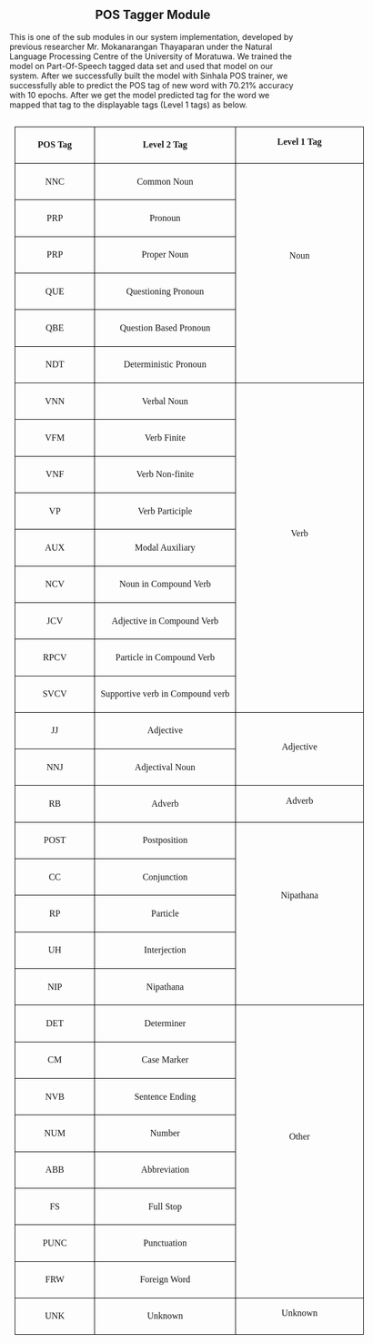 <h2 align="center">POS Tagger Module</h2>

This is one of the sub modules in our system implementation, developed by previous researcher Mr. Mokanarangan Thayaparan under the Natural Language Processing Centre of the University of Moratuwa. We trained the model on Part-Of-Speech tagged data set and used that model on our system. After we successfully built the model with Sinhala POS trainer, we successfully able to predict the POS tag of new word with 70.21% accuracy with 10 epochs. After we get the model predicted tag for the word we mapped that tag to the displayable tags (Level 1 tags) as below.

<table class="MsoNormalTable" border="1" cellspacing="0" cellpadding="0" align="left" width="614" style="width:460.5pt;border-collapse:collapse;border:none;
 mso-yfti-tbllook:1536;mso-table-lspace:9.0pt;margin-left:6.75pt;mso-table-rspace:
 9.0pt;margin-right:6.75pt;mso-table-anchor-vertical:margin;mso-table-anchor-horizontal:
 margin;mso-table-left:left;mso-table-top:-1.0in;mso-padding-alt:5.0pt 5.0pt 5.0pt 5.0pt;
 mso-border-insideh:cell-none;mso-border-insidev:cell-none">
 <tbody><tr style="mso-yfti-irow:0;mso-yfti-firstrow:yes;height:23.0pt">
  <td width="133" valign="top" style="width:99.75pt;border:solid black 1.0pt;
  padding:5.0pt 5.0pt 5.0pt 5.0pt;height:23.0pt">
  <p class="MsoNormal" align="center" style="text-align:center;line-height:normal;
  mso-element:frame;mso-element-frame-hspace:9.0pt;mso-element-wrap:around;
  mso-element-anchor-horizontal:margin;mso-element-top:-1.0in;mso-height-rule:
  exactly"><b style="mso-bidi-font-weight:normal"><span lang="EN-GB" style="font-size:12.0pt;font-family:&quot;Times New Roman&quot;,serif;mso-fareast-font-family:
  &quot;Times New Roman&quot;">POS Tag<o:p></o:p></span></b></p>
  </td>
  <td width="246" valign="top" style="width:184.5pt;border:solid black 1.0pt;
  border-left:none;padding:5.0pt 5.0pt 5.0pt 5.0pt;height:23.0pt">
  <p class="MsoNormal" align="center" style="text-align:center;line-height:normal;
  mso-element:frame;mso-element-frame-hspace:9.0pt;mso-element-wrap:around;
  mso-element-anchor-horizontal:margin;mso-element-top:-1.0in;mso-height-rule:
  exactly"><b style="mso-bidi-font-weight:normal"><span lang="EN-GB" style="font-size:12.0pt;font-family:&quot;Times New Roman&quot;,serif;mso-fareast-font-family:
  &quot;Times New Roman&quot;">Level 2 Tag<o:p></o:p></span></b></p>
  </td>
  <td width="235" valign="top" style="width:176.25pt;border:solid black 1.0pt;
  border-left:none;padding:1.0pt 1.0pt 1.0pt 1.0pt;height:23.0pt">
  <p class="MsoNormal" align="center" style="text-align:center;line-height:normal;
  mso-element:frame;mso-element-frame-hspace:9.0pt;mso-element-wrap:around;
  mso-element-anchor-horizontal:margin;mso-element-top:-1.0in;mso-height-rule:
  exactly"><b style="mso-bidi-font-weight:normal"><span lang="EN-GB" style="font-size:12.0pt;font-family:&quot;Times New Roman&quot;,serif;mso-fareast-font-family:
  &quot;Times New Roman&quot;">Level 1 Tag<o:p></o:p></span></b></p>
  </td>
 </tr>
 <tr style="mso-yfti-irow:1;height:23.0pt">
  <td width="133" valign="top" style="width:99.75pt;border:solid black 1.0pt;
  border-top:none;padding:5.0pt 5.0pt 5.0pt 5.0pt;height:23.0pt">
  <p class="MsoNormal" align="center" style="text-align:center;line-height:normal;
  mso-element:frame;mso-element-frame-hspace:9.0pt;mso-element-wrap:around;
  mso-element-anchor-horizontal:margin;mso-element-top:-1.0in;mso-height-rule:
  exactly"><span lang="EN-GB" style="font-size:12.0pt;font-family:&quot;Times New Roman&quot;,serif;
  mso-fareast-font-family:&quot;Times New Roman&quot;">NNC<o:p></o:p></span></p>
  </td>
  <td width="246" valign="top" style="width:184.5pt;border-top:none;border-left:
  none;border-bottom:solid black 1.0pt;border-right:solid black 1.0pt;
  padding:5.0pt 5.0pt 5.0pt 5.0pt;height:23.0pt">
  <p class="MsoNormal" align="center" style="text-align:center;line-height:normal;
  mso-element:frame;mso-element-frame-hspace:9.0pt;mso-element-wrap:around;
  mso-element-anchor-horizontal:margin;mso-element-top:-1.0in;mso-height-rule:
  exactly"><span lang="EN-GB" style="font-size:12.0pt;font-family:&quot;Times New Roman&quot;,serif;
  mso-fareast-font-family:&quot;Times New Roman&quot;">Common Noun<o:p></o:p></span></p>
  </td>
  <td width="235" rowspan="6" valign="top" style="width:176.25pt;border-top:none;
  border-left:none;border-bottom:solid black 1.0pt;border-right:solid black 1.0pt;
  padding:1.0pt 1.0pt 1.0pt 1.0pt;height:23.0pt">
  <p class="MsoNormal" align="center" style="text-align:center;line-height:normal;
  mso-element:frame;mso-element-frame-hspace:9.0pt;mso-element-wrap:around;
  mso-element-anchor-horizontal:margin;mso-element-top:-1.0in;mso-height-rule:
  exactly"><span lang="EN-GB" style="font-size:12.0pt;font-family:&quot;Times New Roman&quot;,serif;
  mso-fareast-font-family:&quot;Times New Roman&quot;"><span style="mso-spacerun:yes">&nbsp;</span><o:p></o:p></span></p>
  <p class="MsoNormal" align="center" style="text-align:center;line-height:normal;
  mso-element:frame;mso-element-frame-hspace:9.0pt;mso-element-wrap:around;
  mso-element-anchor-horizontal:margin;mso-element-top:-1.0in;mso-height-rule:
  exactly"><span lang="EN-GB" style="font-size:12.0pt;font-family:&quot;Times New Roman&quot;,serif;
  mso-fareast-font-family:&quot;Times New Roman&quot;"><span style="mso-spacerun:yes">&nbsp;</span><o:p></o:p></span></p>
  <p class="MsoNormal" align="center" style="text-align:center;line-height:normal;
  mso-element:frame;mso-element-frame-hspace:9.0pt;mso-element-wrap:around;
  mso-element-anchor-horizontal:margin;mso-element-top:-1.0in;mso-height-rule:
  exactly"><span lang="EN-GB" style="font-size:12.0pt;font-family:&quot;Times New Roman&quot;,serif;
  mso-fareast-font-family:&quot;Times New Roman&quot;"><span style="mso-spacerun:yes">&nbsp;</span><o:p></o:p></span></p>
  <p class="MsoNormal" align="center" style="text-align:center;line-height:normal;
  mso-element:frame;mso-element-frame-hspace:9.0pt;mso-element-wrap:around;
  mso-element-anchor-horizontal:margin;mso-element-top:-1.0in;mso-height-rule:
  exactly"><span lang="EN-GB" style="font-size:12.0pt;font-family:&quot;Times New Roman&quot;,serif;
  mso-fareast-font-family:&quot;Times New Roman&quot;"><span style="mso-spacerun:yes">&nbsp;</span><o:p></o:p></span></p>
  <p class="MsoNormal" align="center" style="text-align:center;line-height:normal;
  mso-element:frame;mso-element-frame-hspace:9.0pt;mso-element-wrap:around;
  mso-element-anchor-horizontal:margin;mso-element-top:-1.0in;mso-height-rule:
  exactly"><span lang="EN-GB" style="font-size:12.0pt;font-family:&quot;Times New Roman&quot;,serif;
  mso-fareast-font-family:&quot;Times New Roman&quot;">Noun<o:p></o:p></span></p>
  </td>
 </tr>
 <tr style="mso-yfti-irow:2;height:23.0pt">
  <td width="133" valign="top" style="width:99.75pt;border:solid black 1.0pt;
  border-top:none;padding:5.0pt 5.0pt 5.0pt 5.0pt;height:23.0pt">
  <p class="MsoNormal" align="center" style="text-align:center;line-height:normal;
  mso-element:frame;mso-element-frame-hspace:9.0pt;mso-element-wrap:around;
  mso-element-anchor-horizontal:margin;mso-element-top:-1.0in;mso-height-rule:
  exactly"><span lang="EN-GB" style="font-size:12.0pt;font-family:&quot;Times New Roman&quot;,serif;
  mso-fareast-font-family:&quot;Times New Roman&quot;">PRP<o:p></o:p></span></p>
  </td>
  <td width="246" valign="top" style="width:184.5pt;border-top:none;border-left:
  none;border-bottom:solid black 1.0pt;border-right:solid black 1.0pt;
  padding:5.0pt 5.0pt 5.0pt 5.0pt;height:23.0pt">
  <p class="MsoNormal" align="center" style="text-align:center;line-height:normal;
  mso-element:frame;mso-element-frame-hspace:9.0pt;mso-element-wrap:around;
  mso-element-anchor-horizontal:margin;mso-element-top:-1.0in;mso-height-rule:
  exactly"><span lang="EN-GB" style="font-size:12.0pt;font-family:&quot;Times New Roman&quot;,serif;
  mso-fareast-font-family:&quot;Times New Roman&quot;">Pronoun<o:p></o:p></span></p>
  </td>
 </tr>
 <tr style="mso-yfti-irow:3;height:23.0pt">
  <td width="133" valign="top" style="width:99.75pt;border:solid black 1.0pt;
  border-top:none;padding:5.0pt 5.0pt 5.0pt 5.0pt;height:23.0pt">
  <p class="MsoNormal" align="center" style="text-align:center;line-height:normal;
  mso-element:frame;mso-element-frame-hspace:9.0pt;mso-element-wrap:around;
  mso-element-anchor-horizontal:margin;mso-element-top:-1.0in;mso-height-rule:
  exactly"><span lang="EN-GB" style="font-size:12.0pt;font-family:&quot;Times New Roman&quot;,serif;
  mso-fareast-font-family:&quot;Times New Roman&quot;">PRP<o:p></o:p></span></p>
  </td>
  <td width="246" valign="top" style="width:184.5pt;border-top:none;border-left:
  none;border-bottom:solid black 1.0pt;border-right:solid black 1.0pt;
  padding:5.0pt 5.0pt 5.0pt 5.0pt;height:23.0pt">
  <p class="MsoNormal" align="center" style="text-align:center;line-height:normal;
  mso-element:frame;mso-element-frame-hspace:9.0pt;mso-element-wrap:around;
  mso-element-anchor-horizontal:margin;mso-element-top:-1.0in;mso-height-rule:
  exactly"><span lang="EN-GB" style="font-size:12.0pt;font-family:&quot;Times New Roman&quot;,serif;
  mso-fareast-font-family:&quot;Times New Roman&quot;">Proper Noun<o:p></o:p></span></p>
  </td>
 </tr>
 <tr style="mso-yfti-irow:4;height:23.0pt">
  <td width="133" valign="top" style="width:99.75pt;border:solid black 1.0pt;
  border-top:none;padding:5.0pt 5.0pt 5.0pt 5.0pt;height:23.0pt">
  <p class="MsoNormal" align="center" style="text-align:center;line-height:normal;
  mso-element:frame;mso-element-frame-hspace:9.0pt;mso-element-wrap:around;
  mso-element-anchor-horizontal:margin;mso-element-top:-1.0in;mso-height-rule:
  exactly"><span lang="EN-GB" style="font-size:12.0pt;font-family:&quot;Times New Roman&quot;,serif;
  mso-fareast-font-family:&quot;Times New Roman&quot;">QUE<o:p></o:p></span></p>
  </td>
  <td width="246" valign="top" style="width:184.5pt;border-top:none;border-left:
  none;border-bottom:solid black 1.0pt;border-right:solid black 1.0pt;
  padding:5.0pt 5.0pt 5.0pt 5.0pt;height:23.0pt">
  <p class="MsoNormal" align="center" style="text-align:center;line-height:normal;
  mso-element:frame;mso-element-frame-hspace:9.0pt;mso-element-wrap:around;
  mso-element-anchor-horizontal:margin;mso-element-top:-1.0in;mso-height-rule:
  exactly"><span lang="EN-GB" style="font-size:12.0pt;font-family:&quot;Times New Roman&quot;,serif;
  mso-fareast-font-family:&quot;Times New Roman&quot;">Questioning Pronoun<o:p></o:p></span></p>
  </td>
 </tr>
 <tr style="mso-yfti-irow:5;height:23.0pt">
  <td width="133" valign="top" style="width:99.75pt;border:solid black 1.0pt;
  border-top:none;padding:5.0pt 5.0pt 5.0pt 5.0pt;height:23.0pt">
  <p class="MsoNormal" align="center" style="text-align:center;line-height:normal;
  mso-element:frame;mso-element-frame-hspace:9.0pt;mso-element-wrap:around;
  mso-element-anchor-horizontal:margin;mso-element-top:-1.0in;mso-height-rule:
  exactly"><span lang="EN-GB" style="font-size:12.0pt;font-family:&quot;Times New Roman&quot;,serif;
  mso-fareast-font-family:&quot;Times New Roman&quot;">QBE<o:p></o:p></span></p>
  </td>
  <td width="246" valign="top" style="width:184.5pt;border-top:none;border-left:
  none;border-bottom:solid black 1.0pt;border-right:solid black 1.0pt;
  padding:5.0pt 5.0pt 5.0pt 5.0pt;height:23.0pt">
  <p class="MsoNormal" align="center" style="text-align:center;line-height:normal;
  mso-element:frame;mso-element-frame-hspace:9.0pt;mso-element-wrap:around;
  mso-element-anchor-horizontal:margin;mso-element-top:-1.0in;mso-height-rule:
  exactly"><span lang="EN-GB" style="font-size:12.0pt;font-family:&quot;Times New Roman&quot;,serif;
  mso-fareast-font-family:&quot;Times New Roman&quot;">Question Based Pronoun<o:p></o:p></span></p>
  </td>
 </tr>
 <tr style="mso-yfti-irow:6;height:23.0pt">
  <td width="133" valign="top" style="width:99.75pt;border:solid black 1.0pt;
  border-top:none;padding:5.0pt 5.0pt 5.0pt 5.0pt;height:23.0pt">
  <p class="MsoNormal" align="center" style="text-align:center;line-height:normal;
  mso-element:frame;mso-element-frame-hspace:9.0pt;mso-element-wrap:around;
  mso-element-anchor-horizontal:margin;mso-element-top:-1.0in;mso-height-rule:
  exactly"><span lang="EN-GB" style="font-size:12.0pt;font-family:&quot;Times New Roman&quot;,serif;
  mso-fareast-font-family:&quot;Times New Roman&quot;">NDT<o:p></o:p></span></p>
  </td>
  <td width="246" valign="top" style="width:184.5pt;border-top:none;border-left:
  none;border-bottom:solid black 1.0pt;border-right:solid black 1.0pt;
  padding:5.0pt 5.0pt 5.0pt 5.0pt;height:23.0pt">
  <p class="MsoNormal" align="center" style="text-align:center;line-height:normal;
  mso-element:frame;mso-element-frame-hspace:9.0pt;mso-element-wrap:around;
  mso-element-anchor-horizontal:margin;mso-element-top:-1.0in;mso-height-rule:
  exactly"><span lang="EN-GB" style="font-size:12.0pt;font-family:&quot;Times New Roman&quot;,serif;
  mso-fareast-font-family:&quot;Times New Roman&quot;">Deterministic Pronoun<o:p></o:p></span></p>
  </td>
 </tr>
 <tr style="mso-yfti-irow:7;height:23.0pt">
  <td width="133" valign="top" style="width:99.75pt;border:solid black 1.0pt;
  border-top:none;padding:5.0pt 5.0pt 5.0pt 5.0pt;height:23.0pt">
  <p class="MsoNormal" align="center" style="text-align:center;line-height:normal;
  mso-element:frame;mso-element-frame-hspace:9.0pt;mso-element-wrap:around;
  mso-element-anchor-horizontal:margin;mso-element-top:-1.0in;mso-height-rule:
  exactly"><span lang="EN-GB" style="font-size:12.0pt;font-family:&quot;Times New Roman&quot;,serif;
  mso-fareast-font-family:&quot;Times New Roman&quot;">VNN<o:p></o:p></span></p>
  </td>
  <td width="246" valign="top" style="width:184.5pt;border-top:none;border-left:
  none;border-bottom:solid black 1.0pt;border-right:solid black 1.0pt;
  padding:5.0pt 5.0pt 5.0pt 5.0pt;height:23.0pt">
  <p class="MsoNormal" align="center" style="text-align:center;line-height:normal;
  mso-element:frame;mso-element-frame-hspace:9.0pt;mso-element-wrap:around;
  mso-element-anchor-horizontal:margin;mso-element-top:-1.0in;mso-height-rule:
  exactly"><span lang="EN-GB" style="font-size:12.0pt;font-family:&quot;Times New Roman&quot;,serif;
  mso-fareast-font-family:&quot;Times New Roman&quot;">Verbal Noun<o:p></o:p></span></p>
  </td>
  <td width="235" rowspan="9" valign="top" style="width:176.25pt;border-top:none;
  border-left:none;border-bottom:solid black 1.0pt;border-right:solid black 1.0pt;
  padding:1.0pt 1.0pt 1.0pt 1.0pt;height:23.0pt">
  <p class="MsoNormal" align="center" style="text-align:center;line-height:normal;
  mso-element:frame;mso-element-frame-hspace:9.0pt;mso-element-wrap:around;
  mso-element-anchor-horizontal:margin;mso-element-top:-1.0in;mso-height-rule:
  exactly"><span lang="EN-GB" style="font-size:12.0pt;font-family:&quot;Times New Roman&quot;,serif;
  mso-fareast-font-family:&quot;Times New Roman&quot;"><span style="mso-spacerun:yes">&nbsp;</span><o:p></o:p></span></p>
  <p class="MsoNormal" align="center" style="text-align:center;line-height:normal;
  mso-element:frame;mso-element-frame-hspace:9.0pt;mso-element-wrap:around;
  mso-element-anchor-horizontal:margin;mso-element-top:-1.0in;mso-height-rule:
  exactly"><span lang="EN-GB" style="font-size:12.0pt;font-family:&quot;Times New Roman&quot;,serif;
  mso-fareast-font-family:&quot;Times New Roman&quot;"><span style="mso-spacerun:yes">&nbsp;</span><o:p></o:p></span></p>
  <p class="MsoNormal" align="center" style="text-align:center;line-height:normal;
  mso-element:frame;mso-element-frame-hspace:9.0pt;mso-element-wrap:around;
  mso-element-anchor-horizontal:margin;mso-element-top:-1.0in;mso-height-rule:
  exactly"><span lang="EN-GB" style="font-size:12.0pt;font-family:&quot;Times New Roman&quot;,serif;
  mso-fareast-font-family:&quot;Times New Roman&quot;"><span style="mso-spacerun:yes">&nbsp;</span><o:p></o:p></span></p>
  <p class="MsoNormal" align="center" style="text-align:center;line-height:normal;
  mso-element:frame;mso-element-frame-hspace:9.0pt;mso-element-wrap:around;
  mso-element-anchor-horizontal:margin;mso-element-top:-1.0in;mso-height-rule:
  exactly"><span lang="EN-GB" style="font-size:12.0pt;font-family:&quot;Times New Roman&quot;,serif;
  mso-fareast-font-family:&quot;Times New Roman&quot;"><span style="mso-spacerun:yes">&nbsp;</span><o:p></o:p></span></p>
  <p class="MsoNormal" align="center" style="text-align:center;line-height:normal;
  mso-element:frame;mso-element-frame-hspace:9.0pt;mso-element-wrap:around;
  mso-element-anchor-horizontal:margin;mso-element-top:-1.0in;mso-height-rule:
  exactly"><span lang="EN-GB" style="font-size:12.0pt;font-family:&quot;Times New Roman&quot;,serif;
  mso-fareast-font-family:&quot;Times New Roman&quot;"><span style="mso-spacerun:yes">&nbsp;</span><o:p></o:p></span></p>
  <p class="MsoNormal" align="center" style="text-align:center;line-height:normal;
  mso-element:frame;mso-element-frame-hspace:9.0pt;mso-element-wrap:around;
  mso-element-anchor-horizontal:margin;mso-element-top:-1.0in;mso-height-rule:
  exactly"><span lang="EN-GB" style="font-size:12.0pt;font-family:&quot;Times New Roman&quot;,serif;
  mso-fareast-font-family:&quot;Times New Roman&quot;"><span style="mso-spacerun:yes">&nbsp;</span><o:p></o:p></span></p>
  <p class="MsoNormal" align="center" style="text-align:center;line-height:normal;
  mso-element:frame;mso-element-frame-hspace:9.0pt;mso-element-wrap:around;
  mso-element-anchor-horizontal:margin;mso-element-top:-1.0in;mso-height-rule:
  exactly"><span lang="EN-GB" style="font-size:12.0pt;font-family:&quot;Times New Roman&quot;,serif;
  mso-fareast-font-family:&quot;Times New Roman&quot;"><span style="mso-spacerun:yes">&nbsp;</span><o:p></o:p></span></p>
  <p class="MsoNormal" align="center" style="text-align:center;line-height:normal;
  mso-element:frame;mso-element-frame-hspace:9.0pt;mso-element-wrap:around;
  mso-element-anchor-horizontal:margin;mso-element-top:-1.0in;mso-height-rule:
  exactly"><span lang="EN-GB" style="font-size:12.0pt;font-family:&quot;Times New Roman&quot;,serif;
  mso-fareast-font-family:&quot;Times New Roman&quot;">Verb<o:p></o:p></span></p>
  </td>
 </tr>
 <tr style="mso-yfti-irow:8;height:23.0pt">
  <td width="133" valign="top" style="width:99.75pt;border:solid black 1.0pt;
  border-top:none;padding:5.0pt 5.0pt 5.0pt 5.0pt;height:23.0pt">
  <p class="MsoNormal" align="center" style="text-align:center;line-height:normal;
  mso-element:frame;mso-element-frame-hspace:9.0pt;mso-element-wrap:around;
  mso-element-anchor-horizontal:margin;mso-element-top:-1.0in;mso-height-rule:
  exactly"><span lang="EN-GB" style="font-size:12.0pt;font-family:&quot;Times New Roman&quot;,serif;
  mso-fareast-font-family:&quot;Times New Roman&quot;">VFM<o:p></o:p></span></p>
  </td>
  <td width="246" valign="top" style="width:184.5pt;border-top:none;border-left:
  none;border-bottom:solid black 1.0pt;border-right:solid black 1.0pt;
  padding:5.0pt 5.0pt 5.0pt 5.0pt;height:23.0pt">
  <p class="MsoNormal" align="center" style="text-align:center;line-height:normal;
  mso-element:frame;mso-element-frame-hspace:9.0pt;mso-element-wrap:around;
  mso-element-anchor-horizontal:margin;mso-element-top:-1.0in;mso-height-rule:
  exactly"><span lang="EN-GB" style="font-size:12.0pt;font-family:&quot;Times New Roman&quot;,serif;
  mso-fareast-font-family:&quot;Times New Roman&quot;">Verb Finite<o:p></o:p></span></p>
  </td>
 </tr>
 <tr style="mso-yfti-irow:9;height:23.0pt">
  <td width="133" valign="top" style="width:99.75pt;border:solid black 1.0pt;
  border-top:none;padding:5.0pt 5.0pt 5.0pt 5.0pt;height:23.0pt">
  <p class="MsoNormal" align="center" style="text-align:center;line-height:normal;
  mso-element:frame;mso-element-frame-hspace:9.0pt;mso-element-wrap:around;
  mso-element-anchor-horizontal:margin;mso-element-top:-1.0in;mso-height-rule:
  exactly"><span lang="EN-GB" style="font-size:12.0pt;font-family:&quot;Times New Roman&quot;,serif;
  mso-fareast-font-family:&quot;Times New Roman&quot;">VNF<o:p></o:p></span></p>
  </td>
  <td width="246" valign="top" style="width:184.5pt;border-top:none;border-left:
  none;border-bottom:solid black 1.0pt;border-right:solid black 1.0pt;
  padding:5.0pt 5.0pt 5.0pt 5.0pt;height:23.0pt">
  <p class="MsoNormal" align="center" style="text-align:center;line-height:normal;
  mso-element:frame;mso-element-frame-hspace:9.0pt;mso-element-wrap:around;
  mso-element-anchor-horizontal:margin;mso-element-top:-1.0in;mso-height-rule:
  exactly"><span lang="EN-GB" style="font-size:12.0pt;font-family:&quot;Times New Roman&quot;,serif;
  mso-fareast-font-family:&quot;Times New Roman&quot;">Verb Non-finite<o:p></o:p></span></p>
  </td>
 </tr>
 <tr style="mso-yfti-irow:10;height:23.0pt">
  <td width="133" valign="top" style="width:99.75pt;border:solid black 1.0pt;
  border-top:none;padding:5.0pt 5.0pt 5.0pt 5.0pt;height:23.0pt">
  <p class="MsoNormal" align="center" style="text-align:center;line-height:normal;
  mso-element:frame;mso-element-frame-hspace:9.0pt;mso-element-wrap:around;
  mso-element-anchor-horizontal:margin;mso-element-top:-1.0in;mso-height-rule:
  exactly"><span lang="EN-GB" style="font-size:12.0pt;font-family:&quot;Times New Roman&quot;,serif;
  mso-fareast-font-family:&quot;Times New Roman&quot;">VP<o:p></o:p></span></p>
  </td>
  <td width="246" valign="top" style="width:184.5pt;border-top:none;border-left:
  none;border-bottom:solid black 1.0pt;border-right:solid black 1.0pt;
  padding:5.0pt 5.0pt 5.0pt 5.0pt;height:23.0pt">
  <p class="MsoNormal" align="center" style="text-align:center;line-height:normal;
  mso-element:frame;mso-element-frame-hspace:9.0pt;mso-element-wrap:around;
  mso-element-anchor-horizontal:margin;mso-element-top:-1.0in;mso-height-rule:
  exactly"><span lang="EN-GB" style="font-size:12.0pt;font-family:&quot;Times New Roman&quot;,serif;
  mso-fareast-font-family:&quot;Times New Roman&quot;">Verb Participle<o:p></o:p></span></p>
  </td>
 </tr>
 <tr style="mso-yfti-irow:11;height:23.0pt">
  <td width="133" valign="top" style="width:99.75pt;border:solid black 1.0pt;
  border-top:none;padding:5.0pt 5.0pt 5.0pt 5.0pt;height:23.0pt">
  <p class="MsoNormal" align="center" style="text-align:center;line-height:normal;
  mso-element:frame;mso-element-frame-hspace:9.0pt;mso-element-wrap:around;
  mso-element-anchor-horizontal:margin;mso-element-top:-1.0in;mso-height-rule:
  exactly"><span lang="EN-GB" style="font-size:12.0pt;font-family:&quot;Times New Roman&quot;,serif;
  mso-fareast-font-family:&quot;Times New Roman&quot;">AUX<o:p></o:p></span></p>
  </td>
  <td width="246" valign="top" style="width:184.5pt;border-top:none;border-left:
  none;border-bottom:solid black 1.0pt;border-right:solid black 1.0pt;
  padding:5.0pt 5.0pt 5.0pt 5.0pt;height:23.0pt">
  <p class="MsoNormal" align="center" style="text-align:center;line-height:normal;
  mso-element:frame;mso-element-frame-hspace:9.0pt;mso-element-wrap:around;
  mso-element-anchor-horizontal:margin;mso-element-top:-1.0in;mso-height-rule:
  exactly"><span lang="EN-GB" style="font-size:12.0pt;font-family:&quot;Times New Roman&quot;,serif;
  mso-fareast-font-family:&quot;Times New Roman&quot;">Modal Auxiliary<o:p></o:p></span></p>
  </td>
 </tr>
 <tr style="mso-yfti-irow:12;height:23.0pt">
  <td width="133" valign="top" style="width:99.75pt;border:solid black 1.0pt;
  border-top:none;padding:5.0pt 5.0pt 5.0pt 5.0pt;height:23.0pt">
  <p class="MsoNormal" align="center" style="text-align:center;line-height:normal;
  mso-element:frame;mso-element-frame-hspace:9.0pt;mso-element-wrap:around;
  mso-element-anchor-horizontal:margin;mso-element-top:-1.0in;mso-height-rule:
  exactly"><span lang="EN-GB" style="font-size:12.0pt;font-family:&quot;Times New Roman&quot;,serif;
  mso-fareast-font-family:&quot;Times New Roman&quot;">NCV<o:p></o:p></span></p>
  </td>
  <td width="246" valign="top" style="width:184.5pt;border-top:none;border-left:
  none;border-bottom:solid black 1.0pt;border-right:solid black 1.0pt;
  padding:5.0pt 5.0pt 5.0pt 5.0pt;height:23.0pt">
  <p class="MsoNormal" align="center" style="text-align:center;line-height:normal;
  mso-element:frame;mso-element-frame-hspace:9.0pt;mso-element-wrap:around;
  mso-element-anchor-horizontal:margin;mso-element-top:-1.0in;mso-height-rule:
  exactly"><span lang="EN-GB" style="font-size:12.0pt;font-family:&quot;Times New Roman&quot;,serif;
  mso-fareast-font-family:&quot;Times New Roman&quot;">Noun in Compound Verb<o:p></o:p></span></p>
  </td>
 </tr>
 <tr style="mso-yfti-irow:13;height:23.0pt">
  <td width="133" valign="top" style="width:99.75pt;border:solid black 1.0pt;
  border-top:none;padding:5.0pt 5.0pt 5.0pt 5.0pt;height:23.0pt">
  <p class="MsoNormal" align="center" style="text-align:center;line-height:normal;
  mso-element:frame;mso-element-frame-hspace:9.0pt;mso-element-wrap:around;
  mso-element-anchor-horizontal:margin;mso-element-top:-1.0in;mso-height-rule:
  exactly"><span lang="EN-GB" style="font-size:12.0pt;font-family:&quot;Times New Roman&quot;,serif;
  mso-fareast-font-family:&quot;Times New Roman&quot;">JCV<o:p></o:p></span></p>
  </td>
  <td width="246" valign="top" style="width:184.5pt;border-top:none;border-left:
  none;border-bottom:solid black 1.0pt;border-right:solid black 1.0pt;
  padding:5.0pt 5.0pt 5.0pt 5.0pt;height:23.0pt">
  <p class="MsoNormal" align="center" style="text-align:center;line-height:normal;
  mso-element:frame;mso-element-frame-hspace:9.0pt;mso-element-wrap:around;
  mso-element-anchor-horizontal:margin;mso-element-top:-1.0in;mso-height-rule:
  exactly"><span lang="EN-GB" style="font-size:12.0pt;font-family:&quot;Times New Roman&quot;,serif;
  mso-fareast-font-family:&quot;Times New Roman&quot;">Adjective in Compound Verb<o:p></o:p></span></p>
  </td>
 </tr>
 <tr style="mso-yfti-irow:14;height:23.0pt">
  <td width="133" valign="top" style="width:99.75pt;border:solid black 1.0pt;
  border-top:none;padding:5.0pt 5.0pt 5.0pt 5.0pt;height:23.0pt">
  <p class="MsoNormal" align="center" style="text-align:center;line-height:normal;
  mso-element:frame;mso-element-frame-hspace:9.0pt;mso-element-wrap:around;
  mso-element-anchor-horizontal:margin;mso-element-top:-1.0in;mso-height-rule:
  exactly"><span lang="EN-GB" style="font-size:12.0pt;font-family:&quot;Times New Roman&quot;,serif;
  mso-fareast-font-family:&quot;Times New Roman&quot;">RPCV<o:p></o:p></span></p>
  </td>
  <td width="246" valign="top" style="width:184.5pt;border-top:none;border-left:
  none;border-bottom:solid black 1.0pt;border-right:solid black 1.0pt;
  padding:5.0pt 5.0pt 5.0pt 5.0pt;height:23.0pt">
  <p class="MsoNormal" align="center" style="text-align:center;line-height:normal;
  mso-element:frame;mso-element-frame-hspace:9.0pt;mso-element-wrap:around;
  mso-element-anchor-horizontal:margin;mso-element-top:-1.0in;mso-height-rule:
  exactly"><span lang="EN-GB" style="font-size:12.0pt;font-family:&quot;Times New Roman&quot;,serif;
  mso-fareast-font-family:&quot;Times New Roman&quot;">Particle in Compound Verb<o:p></o:p></span></p>
  </td>
 </tr>
 <tr style="mso-yfti-irow:15;height:23.0pt">
  <td width="133" valign="top" style="width:99.75pt;border:solid black 1.0pt;
  border-top:none;padding:5.0pt 5.0pt 5.0pt 5.0pt;height:23.0pt">
  <p class="MsoNormal" align="center" style="text-align:center;line-height:normal;
  mso-element:frame;mso-element-frame-hspace:9.0pt;mso-element-wrap:around;
  mso-element-anchor-horizontal:margin;mso-element-top:-1.0in;mso-height-rule:
  exactly"><span lang="EN-GB" style="font-size:12.0pt;font-family:&quot;Times New Roman&quot;,serif;
  mso-fareast-font-family:&quot;Times New Roman&quot;">SVCV<o:p></o:p></span></p>
  </td>
  <td width="246" valign="top" style="width:184.5pt;border-top:none;border-left:
  none;border-bottom:solid black 1.0pt;border-right:solid black 1.0pt;
  padding:5.0pt 5.0pt 5.0pt 5.0pt;height:23.0pt">
  <p class="MsoNormal" align="center" style="text-align:center;line-height:normal;
  mso-element:frame;mso-element-frame-hspace:9.0pt;mso-element-wrap:around;
  mso-element-anchor-horizontal:margin;mso-element-top:-1.0in;mso-height-rule:
  exactly"><span lang="EN-GB" style="font-size:12.0pt;font-family:&quot;Times New Roman&quot;,serif;
  mso-fareast-font-family:&quot;Times New Roman&quot;">Supportive verb in Compound verb<o:p></o:p></span></p>
  </td>
 </tr>
 <tr style="mso-yfti-irow:16;height:23.0pt">
  <td width="133" valign="top" style="width:99.75pt;border:solid black 1.0pt;
  border-top:none;padding:5.0pt 5.0pt 5.0pt 5.0pt;height:23.0pt">
  <p class="MsoNormal" align="center" style="text-align:center;line-height:normal;
  mso-element:frame;mso-element-frame-hspace:9.0pt;mso-element-wrap:around;
  mso-element-anchor-horizontal:margin;mso-element-top:-1.0in;mso-height-rule:
  exactly"><span lang="EN-GB" style="font-size:12.0pt;font-family:&quot;Times New Roman&quot;,serif;
  mso-fareast-font-family:&quot;Times New Roman&quot;">JJ<o:p></o:p></span></p>
  </td>
  <td width="246" valign="top" style="width:184.5pt;border-top:none;border-left:
  none;border-bottom:solid black 1.0pt;border-right:solid black 1.0pt;
  padding:5.0pt 5.0pt 5.0pt 5.0pt;height:23.0pt">
  <p class="MsoNormal" align="center" style="text-align:center;line-height:normal;
  mso-element:frame;mso-element-frame-hspace:9.0pt;mso-element-wrap:around;
  mso-element-anchor-horizontal:margin;mso-element-top:-1.0in;mso-height-rule:
  exactly"><span lang="EN-GB" style="font-size:12.0pt;font-family:&quot;Times New Roman&quot;,serif;
  mso-fareast-font-family:&quot;Times New Roman&quot;">Adjective<o:p></o:p></span></p>
  </td>
  <td width="235" rowspan="2" valign="top" style="width:176.25pt;border-top:none;
  border-left:none;border-bottom:solid black 1.0pt;border-right:solid black 1.0pt;
  padding:1.0pt 1.0pt 1.0pt 1.0pt;height:23.0pt">
  <p class="MsoNormal" align="center" style="text-align:center;line-height:normal;
  mso-element:frame;mso-element-frame-hspace:9.0pt;mso-element-wrap:around;
  mso-element-anchor-horizontal:margin;mso-element-top:-1.0in;mso-height-rule:
  exactly"><span lang="EN-GB" style="font-size:12.0pt;font-family:&quot;Times New Roman&quot;,serif;
  mso-fareast-font-family:&quot;Times New Roman&quot;"><span style="mso-spacerun:yes">&nbsp;</span><o:p></o:p></span></p>
  <p class="MsoNormal" align="center" style="text-align:center;line-height:normal;
  mso-element:frame;mso-element-frame-hspace:9.0pt;mso-element-wrap:around;
  mso-element-anchor-horizontal:margin;mso-element-top:-1.0in;mso-height-rule:
  exactly"><span lang="EN-GB" style="font-size:12.0pt;font-family:&quot;Times New Roman&quot;,serif;
  mso-fareast-font-family:&quot;Times New Roman&quot;">Adjective<o:p></o:p></span></p>
  </td>
 </tr>
 <tr style="mso-yfti-irow:17;height:23.0pt">
  <td width="133" valign="top" style="width:99.75pt;border:solid black 1.0pt;
  border-top:none;padding:5.0pt 5.0pt 5.0pt 5.0pt;height:23.0pt">
  <p class="MsoNormal" align="center" style="text-align:center;line-height:normal;
  mso-element:frame;mso-element-frame-hspace:9.0pt;mso-element-wrap:around;
  mso-element-anchor-horizontal:margin;mso-element-top:-1.0in;mso-height-rule:
  exactly"><span lang="EN-GB" style="font-size:12.0pt;font-family:&quot;Times New Roman&quot;,serif;
  mso-fareast-font-family:&quot;Times New Roman&quot;">NNJ<o:p></o:p></span></p>
  </td>
  <td width="246" valign="top" style="width:184.5pt;border-top:none;border-left:
  none;border-bottom:solid black 1.0pt;border-right:solid black 1.0pt;
  padding:5.0pt 5.0pt 5.0pt 5.0pt;height:23.0pt">
  <p class="MsoNormal" align="center" style="text-align:center;line-height:normal;
  mso-element:frame;mso-element-frame-hspace:9.0pt;mso-element-wrap:around;
  mso-element-anchor-horizontal:margin;mso-element-top:-1.0in;mso-height-rule:
  exactly"><span lang="EN-GB" style="font-size:12.0pt;font-family:&quot;Times New Roman&quot;,serif;
  mso-fareast-font-family:&quot;Times New Roman&quot;">Adjectival Noun<o:p></o:p></span></p>
  </td>
 </tr>
 <tr style="mso-yfti-irow:18;height:23.0pt">
  <td width="133" valign="top" style="width:99.75pt;border:solid black 1.0pt;
  border-top:none;padding:5.0pt 5.0pt 5.0pt 5.0pt;height:23.0pt">
  <p class="MsoNormal" align="center" style="text-align:center;line-height:normal;
  mso-element:frame;mso-element-frame-hspace:9.0pt;mso-element-wrap:around;
  mso-element-anchor-horizontal:margin;mso-element-top:-1.0in;mso-height-rule:
  exactly"><span lang="EN-GB" style="font-size:12.0pt;font-family:&quot;Times New Roman&quot;,serif;
  mso-fareast-font-family:&quot;Times New Roman&quot;">RB<o:p></o:p></span></p>
  </td>
  <td width="246" valign="top" style="width:184.5pt;border-top:none;border-left:
  none;border-bottom:solid black 1.0pt;border-right:solid black 1.0pt;
  padding:5.0pt 5.0pt 5.0pt 5.0pt;height:23.0pt">
  <p class="MsoNormal" align="center" style="text-align:center;line-height:normal;
  mso-element:frame;mso-element-frame-hspace:9.0pt;mso-element-wrap:around;
  mso-element-anchor-horizontal:margin;mso-element-top:-1.0in;mso-height-rule:
  exactly"><span lang="EN-GB" style="font-size:12.0pt;font-family:&quot;Times New Roman&quot;,serif;
  mso-fareast-font-family:&quot;Times New Roman&quot;">Adverb<o:p></o:p></span></p>
  </td>
  <td width="235" valign="top" style="width:176.25pt;border-top:none;border-left:
  none;border-bottom:solid black 1.0pt;border-right:solid black 1.0pt;
  padding:1.0pt 1.0pt 1.0pt 1.0pt;height:23.0pt">
  <p class="MsoNormal" align="center" style="text-align:center;line-height:normal;
  mso-element:frame;mso-element-frame-hspace:9.0pt;mso-element-wrap:around;
  mso-element-anchor-horizontal:margin;mso-element-top:-1.0in;mso-height-rule:
  exactly"><span lang="EN-GB" style="font-size:12.0pt;font-family:&quot;Times New Roman&quot;,serif;
  mso-fareast-font-family:&quot;Times New Roman&quot;">Adverb<o:p></o:p></span></p>
  </td>
 </tr>
 <tr style="mso-yfti-irow:19;height:23.0pt">
  <td width="133" valign="top" style="width:99.75pt;border:solid black 1.0pt;
  border-top:none;padding:5.0pt 5.0pt 5.0pt 5.0pt;height:23.0pt">
  <p class="MsoNormal" align="center" style="text-align:center;line-height:normal;
  mso-element:frame;mso-element-frame-hspace:9.0pt;mso-element-wrap:around;
  mso-element-anchor-horizontal:margin;mso-element-top:-1.0in;mso-height-rule:
  exactly"><span lang="EN-GB" style="font-size:12.0pt;font-family:&quot;Times New Roman&quot;,serif;
  mso-fareast-font-family:&quot;Times New Roman&quot;">POST<o:p></o:p></span></p>
  </td>
  <td width="246" valign="top" style="width:184.5pt;border-top:none;border-left:
  none;border-bottom:solid black 1.0pt;border-right:solid black 1.0pt;
  padding:5.0pt 5.0pt 5.0pt 5.0pt;height:23.0pt">
  <p class="MsoNormal" align="center" style="text-align:center;line-height:normal;
  mso-element:frame;mso-element-frame-hspace:9.0pt;mso-element-wrap:around;
  mso-element-anchor-horizontal:margin;mso-element-top:-1.0in;mso-height-rule:
  exactly"><span lang="EN-GB" style="font-size:12.0pt;font-family:&quot;Times New Roman&quot;,serif;
  mso-fareast-font-family:&quot;Times New Roman&quot;">Postposition<o:p></o:p></span></p>
  </td>
  <td width="235" rowspan="5" valign="top" style="width:176.25pt;border-top:none;
  border-left:none;border-bottom:solid black 1.0pt;border-right:solid black 1.0pt;
  padding:1.0pt 1.0pt 1.0pt 1.0pt;height:23.0pt">
  <p class="MsoNormal" align="center" style="text-align:center;line-height:normal;
  mso-element:frame;mso-element-frame-hspace:9.0pt;mso-element-wrap:around;
  mso-element-anchor-horizontal:margin;mso-element-top:-1.0in;mso-height-rule:
  exactly"><span lang="EN-GB" style="font-size:12.0pt;font-family:&quot;Times New Roman&quot;,serif;
  mso-fareast-font-family:&quot;Times New Roman&quot;"><span style="mso-spacerun:yes">&nbsp;</span><o:p></o:p></span></p>
  <p class="MsoNormal" align="center" style="text-align:center;line-height:normal;
  mso-element:frame;mso-element-frame-hspace:9.0pt;mso-element-wrap:around;
  mso-element-anchor-horizontal:margin;mso-element-top:-1.0in;mso-height-rule:
  exactly"><span lang="EN-GB" style="font-size:12.0pt;font-family:&quot;Times New Roman&quot;,serif;
  mso-fareast-font-family:&quot;Times New Roman&quot;"><span style="mso-spacerun:yes">&nbsp;</span><o:p></o:p></span></p>
  <p class="MsoNormal" align="center" style="text-align:center;line-height:normal;
  mso-element:frame;mso-element-frame-hspace:9.0pt;mso-element-wrap:around;
  mso-element-anchor-horizontal:margin;mso-element-top:-1.0in;mso-height-rule:
  exactly"><span lang="EN-GB" style="font-size:12.0pt;font-family:&quot;Times New Roman&quot;,serif;
  mso-fareast-font-family:&quot;Times New Roman&quot;"><span style="mso-spacerun:yes">&nbsp;</span><o:p></o:p></span></p>
  <p class="MsoNormal" align="center" style="text-align:center;line-height:normal;
  mso-element:frame;mso-element-frame-hspace:9.0pt;mso-element-wrap:around;
  mso-element-anchor-horizontal:margin;mso-element-top:-1.0in;mso-height-rule:
  exactly"><span lang="EN-GB" style="font-size:12.0pt;font-family:&quot;Times New Roman&quot;,serif;
  mso-fareast-font-family:&quot;Times New Roman&quot;">Nipathana<o:p></o:p></span></p>
  </td>
 </tr>
 <tr style="mso-yfti-irow:20;height:23.0pt">
  <td width="133" valign="top" style="width:99.75pt;border:solid black 1.0pt;
  border-top:none;padding:5.0pt 5.0pt 5.0pt 5.0pt;height:23.0pt">
  <p class="MsoNormal" align="center" style="text-align:center;line-height:normal;
  mso-element:frame;mso-element-frame-hspace:9.0pt;mso-element-wrap:around;
  mso-element-anchor-horizontal:margin;mso-element-top:-1.0in;mso-height-rule:
  exactly"><span lang="EN-GB" style="font-size:12.0pt;font-family:&quot;Times New Roman&quot;,serif;
  mso-fareast-font-family:&quot;Times New Roman&quot;">CC<o:p></o:p></span></p>
  </td>
  <td width="246" valign="top" style="width:184.5pt;border-top:none;border-left:
  none;border-bottom:solid black 1.0pt;border-right:solid black 1.0pt;
  padding:5.0pt 5.0pt 5.0pt 5.0pt;height:23.0pt">
  <p class="MsoNormal" align="center" style="text-align:center;line-height:normal;
  mso-element:frame;mso-element-frame-hspace:9.0pt;mso-element-wrap:around;
  mso-element-anchor-horizontal:margin;mso-element-top:-1.0in;mso-height-rule:
  exactly"><span lang="EN-GB" style="font-size:12.0pt;font-family:&quot;Times New Roman&quot;,serif;
  mso-fareast-font-family:&quot;Times New Roman&quot;">Conjunction<o:p></o:p></span></p>
  </td>
 </tr>
 <tr style="mso-yfti-irow:21;height:23.0pt">
  <td width="133" valign="top" style="width:99.75pt;border:solid black 1.0pt;
  border-top:none;padding:5.0pt 5.0pt 5.0pt 5.0pt;height:23.0pt">
  <p class="MsoNormal" align="center" style="text-align:center;line-height:normal;
  mso-element:frame;mso-element-frame-hspace:9.0pt;mso-element-wrap:around;
  mso-element-anchor-horizontal:margin;mso-element-top:-1.0in;mso-height-rule:
  exactly"><span lang="EN-GB" style="font-size:12.0pt;font-family:&quot;Times New Roman&quot;,serif;
  mso-fareast-font-family:&quot;Times New Roman&quot;">RP<o:p></o:p></span></p>
  </td>
  <td width="246" valign="top" style="width:184.5pt;border-top:none;border-left:
  none;border-bottom:solid black 1.0pt;border-right:solid black 1.0pt;
  padding:5.0pt 5.0pt 5.0pt 5.0pt;height:23.0pt">
  <p class="MsoNormal" align="center" style="text-align:center;line-height:normal;
  mso-element:frame;mso-element-frame-hspace:9.0pt;mso-element-wrap:around;
  mso-element-anchor-horizontal:margin;mso-element-top:-1.0in;mso-height-rule:
  exactly"><span lang="EN-GB" style="font-size:12.0pt;font-family:&quot;Times New Roman&quot;,serif;
  mso-fareast-font-family:&quot;Times New Roman&quot;">Particle<o:p></o:p></span></p>
  </td>
 </tr>
 <tr style="mso-yfti-irow:22;height:23.0pt">
  <td width="133" valign="top" style="width:99.75pt;border:solid black 1.0pt;
  border-top:none;padding:5.0pt 5.0pt 5.0pt 5.0pt;height:23.0pt">
  <p class="MsoNormal" align="center" style="text-align:center;line-height:normal;
  mso-element:frame;mso-element-frame-hspace:9.0pt;mso-element-wrap:around;
  mso-element-anchor-horizontal:margin;mso-element-top:-1.0in;mso-height-rule:
  exactly"><span lang="EN-GB" style="font-size:12.0pt;font-family:&quot;Times New Roman&quot;,serif;
  mso-fareast-font-family:&quot;Times New Roman&quot;">UH<o:p></o:p></span></p>
  </td>
  <td width="246" valign="top" style="width:184.5pt;border-top:none;border-left:
  none;border-bottom:solid black 1.0pt;border-right:solid black 1.0pt;
  padding:5.0pt 5.0pt 5.0pt 5.0pt;height:23.0pt">
  <p class="MsoNormal" align="center" style="text-align:center;line-height:normal;
  mso-element:frame;mso-element-frame-hspace:9.0pt;mso-element-wrap:around;
  mso-element-anchor-horizontal:margin;mso-element-top:-1.0in;mso-height-rule:
  exactly"><span lang="EN-GB" style="font-size:12.0pt;font-family:&quot;Times New Roman&quot;,serif;
  mso-fareast-font-family:&quot;Times New Roman&quot;">Interjection<o:p></o:p></span></p>
  </td>
 </tr>
 <tr style="mso-yfti-irow:23;height:23.0pt">
  <td width="133" valign="top" style="width:99.75pt;border:solid black 1.0pt;
  border-top:none;padding:5.0pt 5.0pt 5.0pt 5.0pt;height:23.0pt">
  <p class="MsoNormal" align="center" style="text-align:center;line-height:normal;
  mso-element:frame;mso-element-frame-hspace:9.0pt;mso-element-wrap:around;
  mso-element-anchor-horizontal:margin;mso-element-top:-1.0in;mso-height-rule:
  exactly"><span lang="EN-GB" style="font-size:12.0pt;font-family:&quot;Times New Roman&quot;,serif;
  mso-fareast-font-family:&quot;Times New Roman&quot;">NIP<o:p></o:p></span></p>
  </td>
  <td width="246" valign="top" style="width:184.5pt;border-top:none;border-left:
  none;border-bottom:solid black 1.0pt;border-right:solid black 1.0pt;
  padding:5.0pt 5.0pt 5.0pt 5.0pt;height:23.0pt">
  <p class="MsoNormal" align="center" style="text-align:center;line-height:normal;
  mso-element:frame;mso-element-frame-hspace:9.0pt;mso-element-wrap:around;
  mso-element-anchor-horizontal:margin;mso-element-top:-1.0in;mso-height-rule:
  exactly"><span lang="EN-GB" style="font-size:12.0pt;font-family:&quot;Times New Roman&quot;,serif;
  mso-fareast-font-family:&quot;Times New Roman&quot;">Nipathana<o:p></o:p></span></p>
  </td>
 </tr>
 <tr style="mso-yfti-irow:24;height:23.0pt">
  <td width="133" valign="top" style="width:99.75pt;border:solid black 1.0pt;
  border-top:none;padding:5.0pt 5.0pt 5.0pt 5.0pt;height:23.0pt">
  <p class="MsoNormal" align="center" style="text-align:center;line-height:normal;
  mso-element:frame;mso-element-frame-hspace:9.0pt;mso-element-wrap:around;
  mso-element-anchor-horizontal:margin;mso-element-top:-1.0in;mso-height-rule:
  exactly"><span lang="EN-GB" style="font-size:12.0pt;font-family:&quot;Times New Roman&quot;,serif;
  mso-fareast-font-family:&quot;Times New Roman&quot;">DET<o:p></o:p></span></p>
  </td>
  <td width="246" valign="top" style="width:184.5pt;border-top:none;border-left:
  none;border-bottom:solid black 1.0pt;border-right:solid black 1.0pt;
  padding:5.0pt 5.0pt 5.0pt 5.0pt;height:23.0pt">
  <p class="MsoNormal" align="center" style="text-align:center;line-height:normal;
  mso-element:frame;mso-element-frame-hspace:9.0pt;mso-element-wrap:around;
  mso-element-anchor-horizontal:margin;mso-element-top:-1.0in;mso-height-rule:
  exactly"><span lang="EN-GB" style="font-size:12.0pt;font-family:&quot;Times New Roman&quot;,serif;
  mso-fareast-font-family:&quot;Times New Roman&quot;">Determiner<o:p></o:p></span></p>
  </td>
  <td width="235" rowspan="8" valign="top" style="width:176.25pt;border-top:none;
  border-left:none;border-bottom:solid black 1.0pt;border-right:solid black 1.0pt;
  padding:1.0pt 1.0pt 1.0pt 1.0pt;height:23.0pt">
  <p class="MsoNormal" align="center" style="text-align:center;line-height:normal;
  mso-element:frame;mso-element-frame-hspace:9.0pt;mso-element-wrap:around;
  mso-element-anchor-horizontal:margin;mso-element-top:-1.0in;mso-height-rule:
  exactly"><span lang="EN-GB" style="font-size:12.0pt;font-family:&quot;Times New Roman&quot;,serif;
  mso-fareast-font-family:&quot;Times New Roman&quot;"><span style="mso-spacerun:yes">&nbsp;</span><o:p></o:p></span></p>
  <p class="MsoNormal" align="center" style="text-align:center;line-height:normal;
  mso-element:frame;mso-element-frame-hspace:9.0pt;mso-element-wrap:around;
  mso-element-anchor-horizontal:margin;mso-element-top:-1.0in;mso-height-rule:
  exactly"><span lang="EN-GB" style="font-size:12.0pt;font-family:&quot;Times New Roman&quot;,serif;
  mso-fareast-font-family:&quot;Times New Roman&quot;"><span style="mso-spacerun:yes">&nbsp;</span><o:p></o:p></span></p>
  <p class="MsoNormal" align="center" style="text-align:center;line-height:normal;
  mso-element:frame;mso-element-frame-hspace:9.0pt;mso-element-wrap:around;
  mso-element-anchor-horizontal:margin;mso-element-top:-1.0in;mso-height-rule:
  exactly"><span lang="EN-GB" style="font-size:12.0pt;font-family:&quot;Times New Roman&quot;,serif;
  mso-fareast-font-family:&quot;Times New Roman&quot;"><span style="mso-spacerun:yes">&nbsp;</span><o:p></o:p></span></p>
  <p class="MsoNormal" align="center" style="text-align:center;line-height:normal;
  mso-element:frame;mso-element-frame-hspace:9.0pt;mso-element-wrap:around;
  mso-element-anchor-horizontal:margin;mso-element-top:-1.0in;mso-height-rule:
  exactly"><span lang="EN-GB" style="font-size:12.0pt;font-family:&quot;Times New Roman&quot;,serif;
  mso-fareast-font-family:&quot;Times New Roman&quot;"><span style="mso-spacerun:yes">&nbsp;</span><o:p></o:p></span></p>
  <p class="MsoNormal" align="center" style="text-align:center;line-height:normal;
  mso-element:frame;mso-element-frame-hspace:9.0pt;mso-element-wrap:around;
  mso-element-anchor-horizontal:margin;mso-element-top:-1.0in;mso-height-rule:
  exactly"><span lang="EN-GB" style="font-size:12.0pt;font-family:&quot;Times New Roman&quot;,serif;
  mso-fareast-font-family:&quot;Times New Roman&quot;"><span style="mso-spacerun:yes">&nbsp;</span><o:p></o:p></span></p>
  <p class="MsoNormal" align="center" style="text-align:center;line-height:normal;
  mso-element:frame;mso-element-frame-hspace:9.0pt;mso-element-wrap:around;
  mso-element-anchor-horizontal:margin;mso-element-top:-1.0in;mso-height-rule:
  exactly"><span lang="EN-GB" style="font-size:12.0pt;font-family:&quot;Times New Roman&quot;,serif;
  mso-fareast-font-family:&quot;Times New Roman&quot;"><span style="mso-spacerun:yes">&nbsp;</span><o:p></o:p></span></p>
  <p class="MsoNormal" align="center" style="text-align:center;line-height:normal;
  mso-element:frame;mso-element-frame-hspace:9.0pt;mso-element-wrap:around;
  mso-element-anchor-horizontal:margin;mso-element-top:-1.0in;mso-height-rule:
  exactly"><span lang="EN-GB" style="font-size:12.0pt;font-family:&quot;Times New Roman&quot;,serif;
  mso-fareast-font-family:&quot;Times New Roman&quot;">Other<o:p></o:p></span></p>
  </td>
 </tr>
 <tr style="mso-yfti-irow:25;height:23.0pt">
  <td width="133" valign="top" style="width:99.75pt;border:solid black 1.0pt;
  border-top:none;padding:5.0pt 5.0pt 5.0pt 5.0pt;height:23.0pt">
  <p class="MsoNormal" align="center" style="text-align:center;line-height:normal;
  mso-element:frame;mso-element-frame-hspace:9.0pt;mso-element-wrap:around;
  mso-element-anchor-horizontal:margin;mso-element-top:-1.0in;mso-height-rule:
  exactly"><span lang="EN-GB" style="font-size:12.0pt;font-family:&quot;Times New Roman&quot;,serif;
  mso-fareast-font-family:&quot;Times New Roman&quot;">CM<o:p></o:p></span></p>
  </td>
  <td width="246" valign="top" style="width:184.5pt;border-top:none;border-left:
  none;border-bottom:solid black 1.0pt;border-right:solid black 1.0pt;
  padding:5.0pt 5.0pt 5.0pt 5.0pt;height:23.0pt">
  <p class="MsoNormal" align="center" style="text-align:center;line-height:normal;
  mso-element:frame;mso-element-frame-hspace:9.0pt;mso-element-wrap:around;
  mso-element-anchor-horizontal:margin;mso-element-top:-1.0in;mso-height-rule:
  exactly"><span lang="EN-GB" style="font-size:12.0pt;font-family:&quot;Times New Roman&quot;,serif;
  mso-fareast-font-family:&quot;Times New Roman&quot;">Case Marker<o:p></o:p></span></p>
  </td>
 </tr>
 <tr style="mso-yfti-irow:26;height:23.0pt">
  <td width="133" valign="top" style="width:99.75pt;border:solid black 1.0pt;
  border-top:none;padding:5.0pt 5.0pt 5.0pt 5.0pt;height:23.0pt">
  <p class="MsoNormal" align="center" style="text-align:center;line-height:normal;
  mso-element:frame;mso-element-frame-hspace:9.0pt;mso-element-wrap:around;
  mso-element-anchor-horizontal:margin;mso-element-top:-1.0in;mso-height-rule:
  exactly"><span lang="EN-GB" style="font-size:12.0pt;font-family:&quot;Times New Roman&quot;,serif;
  mso-fareast-font-family:&quot;Times New Roman&quot;">NVB<o:p></o:p></span></p>
  </td>
  <td width="246" valign="top" style="width:184.5pt;border-top:none;border-left:
  none;border-bottom:solid black 1.0pt;border-right:solid black 1.0pt;
  padding:5.0pt 5.0pt 5.0pt 5.0pt;height:23.0pt">
  <p class="MsoNormal" align="center" style="text-align:center;line-height:normal;
  mso-element:frame;mso-element-frame-hspace:9.0pt;mso-element-wrap:around;
  mso-element-anchor-horizontal:margin;mso-element-top:-1.0in;mso-height-rule:
  exactly"><span lang="EN-GB" style="font-size:12.0pt;font-family:&quot;Times New Roman&quot;,serif;
  mso-fareast-font-family:&quot;Times New Roman&quot;">Sentence Ending<o:p></o:p></span></p>
  </td>
 </tr>
 <tr style="mso-yfti-irow:27;height:23.0pt">
  <td width="133" valign="top" style="width:99.75pt;border:solid black 1.0pt;
  border-top:none;padding:5.0pt 5.0pt 5.0pt 5.0pt;height:23.0pt">
  <p class="MsoNormal" align="center" style="text-align:center;line-height:normal;
  mso-element:frame;mso-element-frame-hspace:9.0pt;mso-element-wrap:around;
  mso-element-anchor-horizontal:margin;mso-element-top:-1.0in;mso-height-rule:
  exactly"><span lang="EN-GB" style="font-size:12.0pt;font-family:&quot;Times New Roman&quot;,serif;
  mso-fareast-font-family:&quot;Times New Roman&quot;">NUM<o:p></o:p></span></p>
  </td>
  <td width="246" valign="top" style="width:184.5pt;border-top:none;border-left:
  none;border-bottom:solid black 1.0pt;border-right:solid black 1.0pt;
  padding:5.0pt 5.0pt 5.0pt 5.0pt;height:23.0pt">
  <p class="MsoNormal" align="center" style="text-align:center;line-height:normal;
  mso-element:frame;mso-element-frame-hspace:9.0pt;mso-element-wrap:around;
  mso-element-anchor-horizontal:margin;mso-element-top:-1.0in;mso-height-rule:
  exactly"><span lang="EN-GB" style="font-size:12.0pt;font-family:&quot;Times New Roman&quot;,serif;
  mso-fareast-font-family:&quot;Times New Roman&quot;">Number<o:p></o:p></span></p>
  </td>
 </tr>
 <tr style="mso-yfti-irow:28;height:23.0pt">
  <td width="133" valign="top" style="width:99.75pt;border:solid black 1.0pt;
  border-top:none;padding:5.0pt 5.0pt 5.0pt 5.0pt;height:23.0pt">
  <p class="MsoNormal" align="center" style="text-align:center;line-height:normal;
  mso-element:frame;mso-element-frame-hspace:9.0pt;mso-element-wrap:around;
  mso-element-anchor-horizontal:margin;mso-element-top:-1.0in;mso-height-rule:
  exactly"><span lang="EN-GB" style="font-size:12.0pt;font-family:&quot;Times New Roman&quot;,serif;
  mso-fareast-font-family:&quot;Times New Roman&quot;">ABB<o:p></o:p></span></p>
  </td>
  <td width="246" valign="top" style="width:184.5pt;border-top:none;border-left:
  none;border-bottom:solid black 1.0pt;border-right:solid black 1.0pt;
  padding:5.0pt 5.0pt 5.0pt 5.0pt;height:23.0pt">
  <p class="MsoNormal" align="center" style="text-align:center;line-height:normal;
  mso-element:frame;mso-element-frame-hspace:9.0pt;mso-element-wrap:around;
  mso-element-anchor-horizontal:margin;mso-element-top:-1.0in;mso-height-rule:
  exactly"><span lang="EN-GB" style="font-size:12.0pt;font-family:&quot;Times New Roman&quot;,serif;
  mso-fareast-font-family:&quot;Times New Roman&quot;">Abbreviation<o:p></o:p></span></p>
  </td>
 </tr>
 <tr style="mso-yfti-irow:29;height:23.0pt">
  <td width="133" valign="top" style="width:99.75pt;border:solid black 1.0pt;
  border-top:none;padding:5.0pt 5.0pt 5.0pt 5.0pt;height:23.0pt">
  <p class="MsoNormal" align="center" style="text-align:center;line-height:normal;
  mso-element:frame;mso-element-frame-hspace:9.0pt;mso-element-wrap:around;
  mso-element-anchor-horizontal:margin;mso-element-top:-1.0in;mso-height-rule:
  exactly"><span lang="EN-GB" style="font-size:12.0pt;font-family:&quot;Times New Roman&quot;,serif;
  mso-fareast-font-family:&quot;Times New Roman&quot;">FS<o:p></o:p></span></p>
  </td>
  <td width="246" valign="top" style="width:184.5pt;border-top:none;border-left:
  none;border-bottom:solid black 1.0pt;border-right:solid black 1.0pt;
  padding:5.0pt 5.0pt 5.0pt 5.0pt;height:23.0pt">
  <p class="MsoNormal" align="center" style="text-align:center;line-height:normal;
  mso-element:frame;mso-element-frame-hspace:9.0pt;mso-element-wrap:around;
  mso-element-anchor-horizontal:margin;mso-element-top:-1.0in;mso-height-rule:
  exactly"><span lang="EN-GB" style="font-size:12.0pt;font-family:&quot;Times New Roman&quot;,serif;
  mso-fareast-font-family:&quot;Times New Roman&quot;">Full Stop<o:p></o:p></span></p>
  </td>
 </tr>
 <tr style="mso-yfti-irow:30;height:23.0pt">
  <td width="133" valign="top" style="width:99.75pt;border:solid black 1.0pt;
  border-top:none;padding:5.0pt 5.0pt 5.0pt 5.0pt;height:23.0pt">
  <p class="MsoNormal" align="center" style="text-align:center;line-height:normal;
  mso-element:frame;mso-element-frame-hspace:9.0pt;mso-element-wrap:around;
  mso-element-anchor-horizontal:margin;mso-element-top:-1.0in;mso-height-rule:
  exactly"><span lang="EN-GB" style="font-size:12.0pt;font-family:&quot;Times New Roman&quot;,serif;
  mso-fareast-font-family:&quot;Times New Roman&quot;">PUNC<o:p></o:p></span></p>
  </td>
  <td width="246" valign="top" style="width:184.5pt;border-top:none;border-left:
  none;border-bottom:solid black 1.0pt;border-right:solid black 1.0pt;
  padding:5.0pt 5.0pt 5.0pt 5.0pt;height:23.0pt">
  <p class="MsoNormal" align="center" style="text-align:center;line-height:normal;
  mso-element:frame;mso-element-frame-hspace:9.0pt;mso-element-wrap:around;
  mso-element-anchor-horizontal:margin;mso-element-top:-1.0in;mso-height-rule:
  exactly"><span lang="EN-GB" style="font-size:12.0pt;font-family:&quot;Times New Roman&quot;,serif;
  mso-fareast-font-family:&quot;Times New Roman&quot;">Punctuation<o:p></o:p></span></p>
  </td>
 </tr>
 <tr style="mso-yfti-irow:31;height:23.0pt">
  <td width="133" valign="top" style="width:99.75pt;border:solid black 1.0pt;
  border-top:none;padding:5.0pt 5.0pt 5.0pt 5.0pt;height:23.0pt">
  <p class="MsoNormal" align="center" style="text-align:center;line-height:normal;
  mso-element:frame;mso-element-frame-hspace:9.0pt;mso-element-wrap:around;
  mso-element-anchor-horizontal:margin;mso-element-top:-1.0in;mso-height-rule:
  exactly"><span lang="EN-GB" style="font-size:12.0pt;font-family:&quot;Times New Roman&quot;,serif;
  mso-fareast-font-family:&quot;Times New Roman&quot;">FRW<o:p></o:p></span></p>
  </td>
  <td width="246" valign="top" style="width:184.5pt;border-top:none;border-left:
  none;border-bottom:solid black 1.0pt;border-right:solid black 1.0pt;
  padding:5.0pt 5.0pt 5.0pt 5.0pt;height:23.0pt">
  <p class="MsoNormal" align="center" style="text-align:center;line-height:normal;
  mso-element:frame;mso-element-frame-hspace:9.0pt;mso-element-wrap:around;
  mso-element-anchor-horizontal:margin;mso-element-top:-1.0in;mso-height-rule:
  exactly"><span lang="EN-GB" style="font-size:12.0pt;font-family:&quot;Times New Roman&quot;,serif;
  mso-fareast-font-family:&quot;Times New Roman&quot;">Foreign Word<o:p></o:p></span></p>
  </td>
 </tr>
 <tr style="mso-yfti-irow:32;mso-yfti-lastrow:yes;height:23.0pt">
  <td width="133" valign="top" style="width:99.75pt;border:solid black 1.0pt;
  border-top:none;padding:5.0pt 5.0pt 5.0pt 5.0pt;height:23.0pt">
  <p class="MsoNormal" align="center" style="text-align:center;line-height:normal;
  mso-element:frame;mso-element-frame-hspace:9.0pt;mso-element-wrap:around;
  mso-element-anchor-horizontal:margin;mso-element-top:-1.0in;mso-height-rule:
  exactly"><span lang="EN-GB" style="font-size:12.0pt;font-family:&quot;Times New Roman&quot;,serif;
  mso-fareast-font-family:&quot;Times New Roman&quot;">UNK<o:p></o:p></span></p>
  </td>
  <td width="246" valign="top" style="width:184.5pt;border-top:none;border-left:
  none;border-bottom:solid black 1.0pt;border-right:solid black 1.0pt;
  padding:5.0pt 5.0pt 5.0pt 5.0pt;height:23.0pt">
  <p class="MsoNormal" align="center" style="text-align:center;line-height:normal;
  mso-element:frame;mso-element-frame-hspace:9.0pt;mso-element-wrap:around;
  mso-element-anchor-horizontal:margin;mso-element-top:-1.0in;mso-height-rule:
  exactly"><span lang="EN-GB" style="font-size:12.0pt;font-family:&quot;Times New Roman&quot;,serif;
  mso-fareast-font-family:&quot;Times New Roman&quot;">Unknown<o:p></o:p></span></p>
  </td>
  <td width="235" valign="top" style="width:176.25pt;border-top:none;border-left:
  none;border-bottom:solid black 1.0pt;border-right:solid black 1.0pt;
  padding:1.0pt 1.0pt 1.0pt 1.0pt;height:23.0pt">
  <p class="MsoNormal" align="center" style="text-align:center;line-height:normal;
  page-break-after:avoid;mso-element:frame;mso-element-frame-hspace:9.0pt;
  mso-element-wrap:around;mso-element-anchor-horizontal:margin;mso-element-top:
  -1.0in;mso-height-rule:exactly"><span lang="EN-GB" style="font-size:12.0pt;
  font-family:&quot;Times New Roman&quot;,serif;mso-fareast-font-family:&quot;Times New Roman&quot;">Unknown<o:p></o:p></span></p>
  </td>
 </tr>
</tbody></table>
<!--stackedit_data:
eyJoaXN0b3J5IjpbNDkxNjIzOTkxLC05NDgzNzAyMDddfQ==
-->